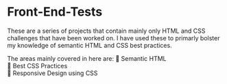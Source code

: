 # Front-End-Tests

These are a series of projects that contain mainly only HTML and CSS challenges that have been worked on. I have used these to primarly bolster my knowledge of semantic HTML and CSS best practices. 

The areas mainly covered in here are:
🚀 Semantic HTML<br>
🚀 Best CSS Practices<br>
🚀 Responsive Design using CSS
